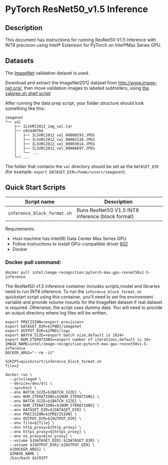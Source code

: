 # PyTorch ResNet50_v1.5 Inference

## Description 

This document has instructions for running ResNet50 V1.5 Inference with INT8 precision using Intel® Extension for PyTorch on Intel®Max Series GPU. 

## Datasets

The [ImageNet](http://www.image-net.org/) validation dataset is used.

Download and extract the ImageNet2012 dataset from http://www.image-net.org/, then move validation images to labeled subfolders, using [the valprep.sh shell script](https://raw.githubusercontent.com/soumith/imagenetloader.torch/master/valprep.sh)

After running the data prep script, your folder structure should look something like this:

```
imagenet
└── val
    ├── ILSVRC2012_img_val.tar
    ├── n01440764
    │   ├── ILSVRC2012_val_00000293.JPEG
    │   ├── ILSVRC2012_val_00002138.JPEG
    │   ├── ILSVRC2012_val_00003014.JPEG
    │   ├── ILSVRC2012_val_00006697.JPEG
    │   └── ...
    └── ...
```
The folder that contains the `val` directory should be set as the
`DATASET_DIR`
(for example: `export DATASET_DIR=/home/<user>/imagenet`).

## Quick Start Scripts

| Script name | Description |
|-------------|-------------|
| `inference_block_format.sh` | Runs ResNet50 V1.5 INT8 inference (block format)|

Requirements:
* Host machine has Intel(R) Data Center Max Series GPU
* Follow instructions to install GPU-compatible driver [602](https://dgpu-docs.intel.com/installation-guides/ubuntu/ubuntu-jammy-dc.html#step-1-add-package-repository)
* Docker

### Docker pull command:

```
docker pull intel/image-recognition:pytorch-max-gpu-resnet50v1-5-inference
```
The ResNet50 v1.5 inference container includes scripts,model and libraries need to run INT8 inference. To run the `inference_block_format.sh` quickstart script using this container, you'll need to set the environment variable and provide volume mounts for the ImageNet dataset if real dataset is required. Otherwise, the script uses dummy data. You will need to provide an output directory where log files will be written. 

```
export PRECISION=<export precision>
export DATASET_DIR=${PWD}/imagenet
export OUTPUT_DIR=${PWD}/logs
export BATCH_SIZE=<export batch size,default is 1024>
export NUM_ITERATIONS=<export number of iterations,default is 10>
IMAGE_NAME=intel/image-recognition:pytorch-max-gpu-resnet50v1-5-inference
DOCKER_ARGS="--rm -it"

SCRIPT=quickstart/inference_block_format.sh
Tile=2

docker run \
  --privileged \
  --device=/dev/dri \
  --ipc=host \
  --env BATCH_SIZE=${BATCH_SIZE} \
  --env NUM_ITERATIONS=${NUM_ITERATIONS} \
  --env BATCH_SIZE=${BATCH_SIZE} \
  --env NUM_ITERATIONS=${NUM_ITERATIONS} \
  --env DATASET_DIR=${DATASET_DIR} \
  --env PRECISION=${PRECISION} \
  --env OUTPUT_DIR=${OUTPUT_DIR} \
  --env Tile=${Tile} \
  --env http_proxy=${http_proxy} \
  --env https_proxy=${https_proxy} \
  --env no_proxy=${no_proxy} \
  --volume ${DATASET_DIR}:${DATASET_DIR} \
  --volume ${OUTPUT_DIR}:${OUTPUT_DIR} \
  ${DOCKER_ARGS} \
  $IMAGE_NAME \
  /bin/bash $SCRIPT
```

